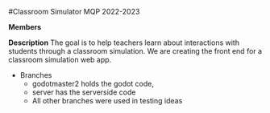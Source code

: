#Classroom Simulator MQP 2022-2023

**Members**


**Description**
The goal is to help teachers learn about interactions with students through a classroom simulation. We are creating the front end for a classroom simulation web app.

- Branches
  - godotmaster2 holds the godot code, 
  - server has the serverside code
  - All other branches were used in testing ideas 
